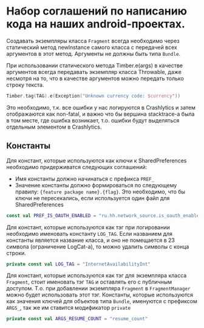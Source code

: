 # Набор соглашений по написанию кода на наших android-проектах.

Создавать экземпляры класса `Fragment` всегда необходимо через статический метод newInstance самого класса с передачей всех аргументов в этот метод. Аргументы не должны быть типа `Bundle`.

При использовании статического метода Timber.e(args) в качестве аргументов всегда передавать экземпляр класса Throwable, даже несмотря на то, что в качестве аргументов можно передать только строку текста.
```kotlin
Timber.tag(TAG).e(Exception("Unknown currency code: $currency"))
```
Это необходимо, т.к. все ошибки у нас логируются в Crashlytics и затем отображаются как non-fatal, и важно что бы вершина stacktrace-a была в том месте, где ошибка возникает, т.о. ошибки будут выделяться отдельным элементом в Crashlytics.

## Константы
Для констант, которые используются как ключи к SharedPreferences необходимо придерживатся следующих соглашений:
* Имя константы должно начинаться с префикса `PREF_`
* Значение константы должно формироваться по следующему правилу: `{feature package name}.{flag}`. Это необходимо, что бы ключи не пересекались, если используется один файл для SharedPreferences
```kotlin
const val PREF_IS_OAUTH_ENABLED = "ru.hh.network_source.is_oauth_enabled"
```
Для констант, которые используются как тэг при логировании необходимо именовать константу `LOG_TAG`. Если названием для константы является название класса, и оно не помещается в 23 символа (ограничение LogCat-a), то можно удалить символы с конца строки.
```kotlin
private const val LOG_TAG = "InternetAvailabilityInt"
```
Для констант, которые используются как тэг для экземпляра класса `Fragment`, стоит именовать тэг `TAG` и оставлять его с публичным доступом. Т.о. при добавлении экземпляра `Fragment` в `FragmentManager` можно будет использовать этот тэг.
Константы, которые используются как значения ключей для объектов типа `Bundle`, именуются с префиксом `ARGS_`, так же им ставится модификатор `private`
```kotlin
private const val ARGS_RESUME_COUNT = "resume_count"
```